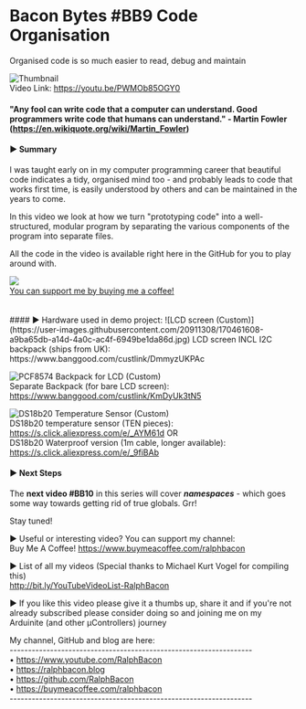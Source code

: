 # Bacon Bytes #BB9 Code Organisation
Organised code is so much easier to read, debug and maintain

![Thumbnail](https://user-images.githubusercontent.com/20911308/170435731-0752a07f-2408-4f91-8860-79b26136866c.png)  
Video Link: https://youtu.be/PWMOb85OGY0  

#### "Any fool can write code that a computer can understand. Good programmers write code that humans can understand." - Martin Fowler (https://en.wikiquote.org/wiki/Martin_Fowler)  

#### ► Summary

I was taught early on in my computer programming career that beautiful code indicates a tidy, organised mind too - and probably leads to code that works first time, is easily understood by others and can be maintained in the years to come.

In this video we look at how we turn "prototyping code" into a well-structured, modular program by separating the various components of the program into separate files.

All the code in the video is available right here in the GitHub for you to play around with.  

<img src="https://user-images.githubusercontent.com/20911308/135296246-f216aa5b-0567-4aa8-b1b3-30a3ed92373b.gif" align="left">
<br />
<a href="https://buymeacoffee.com/ralphbacon" target="_blank">You can support me by buying me a coffee!</a>  
<br>
<br>
<br>
#### ► Hardware used in demo project:  
![LCD screen (Custom)](https://user-images.githubusercontent.com/20911308/170461608-a9ba65db-a14d-4a0c-ac4f-6949be1da86d.jpg)  
LCD screen INCL I2C backpack (ships from UK): https://www.banggood.com/custlink/DmmyzUKPAc  

![PCF8574 Backpack for LCD (Custom)](https://user-images.githubusercontent.com/20911308/170461793-f7aff998-8bcf-48a7-96d4-7805279586d0.jpg)  
Separate Backpack (for bare LCD screen): https://www.banggood.com/custlink/KmDyUk3tN5  

![DS18b20 Temperature Sensor (Custom)](https://user-images.githubusercontent.com/20911308/170461963-c63657fc-8594-4a99-bbd1-2261523374a0.jpg)  
DS18b20 temperature sensor (TEN pieces): https://s.click.aliexpress.com/e/_AYM61d OR   
DS18b20 Waterproof version (1m cable, longer available): https://s.click.aliexpress.com/e/_9fiBAb

#### ► Next Steps

The **next video #BB10** in this series will cover _**namespaces**_ - which goes some way towards getting rid of true globals. Grr!

Stay tuned!

► Useful or interesting video? You can support my channel:  
Buy Me A Coffee! https://www.buymeacoffee.com/ralphbacon  

► List of all my videos (Special thanks to Michael Kurt Vogel for compiling this)  
http://bit.ly/YouTubeVideoList-RalphBacon  

► If you like this video please give it a thumbs up, share it and if you're not already subscribed please consider doing so and joining me on my Arduinite (and other μControllers) journey  

My channel, GitHub and blog are here:  
\------------------------------------------------------------------  
• https://www.youtube.com/RalphBacon  
• https://ralphbacon.blog  
• https://github.com/RalphBacon  
• https://buymeacoffee.com/ralphbacon  
\------------------------------------------------------------------  



